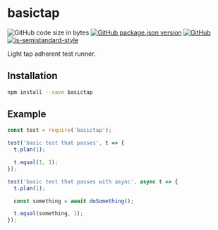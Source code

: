 # basictap
![GitHub code size in bytes](https://img.shields.io/github/languages/code-size/markwylde/basictap)
[![GitHub package.json version](https://img.shields.io/github/package-json/v/markwylde/basictap)](https://github.com/markwylde/basictap/blob/master/package.json)
[![GitHub](https://img.shields.io/github/license/markwylde/basictap)](https://github.com/markwylde/basictap/blob/master/LICENSE)
[![js-semistandard-style](https://img.shields.io/badge/code%20style-semistandard-brightgreen.svg)](https://github.com/standard/semistandard)

Light tap adherent test runner.

## Installation
```bash
npm install --save basictap
```

## Example
```javascript
const test = require('basictap');

test('basic test that passes', t => {
  t.plan(1);

  t.equal(1, 1);
});

test('basic test that passes with async', async t => {
  t.plan(1);

  const something = await doSomething();

  t.equal(something, 1);
});
```
